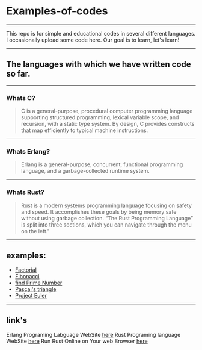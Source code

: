 # Examples-of-codes

---

This repo is for simple and educational codes in several different languages. I occasionally upload some code here. Our goal is to learn, let's learn!

---

## The languages with which we have written code so far.

---

### Whats C?

> C is a general-purpose, procedural computer programming language supporting structured programming, lexical variable scope, and recursion, with a static type system. By design, C provides constructs that map efficiently to typical machine instructions.

---

### Whats Erlang?

> Erlang is a general-purpose, concurrent, functional programming language, and a garbage-collected runtime system.

---

### Whats Rust?

> Rust is a modern systems programming language focusing on safety and speed.
> It accomplishes these goals by being memory safe without using garbage collection.
> “The Rust Programming Language” is split into three sections, which you can navigate through the menu on the left."

---

## examples:

* [Factorial](https://komeilparseh.github.io/Examples-of-codes/examples/Factorial/)
* [Fibonacci](https://komeilparseh.github.io/Examples-of-codes/examples/Fibonacci/)
* [find Prime Number](https://komeilparseh.github.io/Examples-of-codes/examples/is_prime/)
* [Pascal's triangle](https://komeilparseh.github.io/Examples-of-codes/examples/Pascaltriangle/)
* [Project Euler](https://komeilparseh.github.io/Examples-of-codes/Project%20Euler/)

---

## link's

Erlang Programing Labguage WebSite [here](http://erlang.org/)
Rust Programing language WebSite [here](https://rust-lang.org)
Run Rust Online on Your web Browser [here](https://play.rust-lang.org/)
